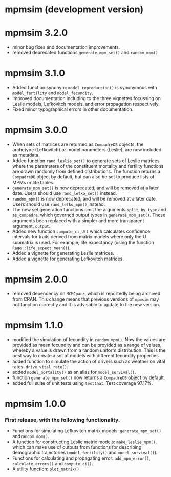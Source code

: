# mpmsim (development version)

# mpmsim 3.2.0

- minor bug fixes and documentation improvements.
- removed deprecated functions `generate_mpm_set()` and `random_mpm()`

# mpmsim 3.1.0

- Added function synonym: `model_reproduction()` is synonymous with `model_fertility` and `model_fecundity`.
- Improved documentation including to the three vignettes focussing on Leslie models, Lefkovitch models, and error propagation respectively.
- Fixed minor typographical errors in other documentation.

# mpmsim 3.0.0

- When sets of matrices are returned as `CompadreDB` objects, the archetype (Lefkovitch) or model parameters (Leslie), are now included as metadata.
- Added function `rand_leslie_set()` to generate sets of Leslie matrices where the parameters of the constituent mortality and fertility functions are drawn randomly from defined distributions. The function returns a `CompadreDB` object by default, but can also be set to produce lists of MPMs or life tables.
- `generate_mpm_set()` is now deprecated, and will be removed at a later date. Users should use `rand_lefko_set()` instead. 
- `random_mpm()` is now deprecated, and will be removed at a later date. Users should use `rand_lefko_mpm()` instead.
- The new set generation functions omit the arguments `split`, `by_type` and `as_compadre`, which governed output types in `generate_mpm_set()`. These arguments been replaced with a simpler and more transparent argument, `output`.
- Added new function `compute_ci_U()` which calculates confidence intervals for traits derived from matrix models where only the U submatrix is used. For example, life expectancy (using the function `Rage::life_expect_mean()`). 
- Added a vignette for generating Leslie matrices.
- Added a vignette for generating Lefkovitch matrices.


# mpmsim 2.0.0

- removed dependency on `MCMCpack`, which is reportedly being archived from CRAN. This change means that previous versions of `mpmsim` may not function correctly and it is advisable to update to the new version.

# mpmsim 1.1.0

- modified the simulation of fecundity in `random_mpm()`. Now the values are provided as mean fecundity and can be provided as a range of values, whereby a value is drawn from a random uniform distribution. This is the best way to create a set of models with different fecundity properties.
- added function to simulate the action of drivers such as weather on vital rates: `drive_vital_rate()`.
- added `model_mortality()` as an alias for `model_survival()`.
- function `generate_mpm_set()` now returns a `CompadreDB` object by default.
- added full suite of unit tests using `testthat`. Test coverage 97.17%.

# mpmsim 1.0.0

### First release, with the following functionality.

- Functions for simulating Lefkovitch matrix models: `generate_mpm_set()` and`random_mpm()`.
- A function for constructing Leslie matrix models: `make_leslie_mpm()`, which can make use of outputs from functions for describing demographic trajectories (`model_fertility()` and `model_survival()`).
- Functions for calculating and propagating error: `add_mpm_error()`, `calculate_errors()` and `compute_ci()`.
- A utility function: `plot_matrix()`
